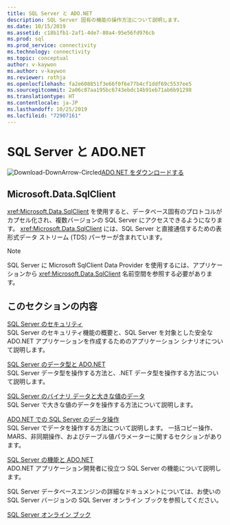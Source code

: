 ```yaml
---
title: SQL Server と ADO.NET
description: SQL Server 固有の機能の操作方法について説明します。
ms.date: 10/15/2019
ms.assetid: c18b1fb1-2af1-4de7-80a4-95e56fd976cb
ms.prod: sql
ms.prod_service: connectivity
ms.technology: connectivity
ms.topic: conceptual
author: v-kaywon
ms.author: v-kaywon
ms.reviewer: rothja
ms.openlocfilehash: fa2e608851f3e66f0f6e77b4cf1ddf69c5537ee5
ms.sourcegitcommit: 2a06c87aa195bc6743ebdc14b91eb71ab6b91298
ms.translationtype: HT
ms.contentlocale: ja-JP
ms.lasthandoff: 10/25/2019
ms.locfileid: "72907161"
---
```

# <a name="sql-server-and-adonet"></a>SQL Server と ADO.NET

![Download-DownArrow-Circled](../../../ssdt/media/download.png)[ADO.NET をダウンロードする](../../sql-connection-libraries.md#anchor-20-drivers-relational-access)

## <a name="microsoftdatasqlclient"></a>Microsoft.Data.SqlClient

<xref:Microsoft.Data.SqlClient> を使用すると、データベース固有のプロトコルがカプセル化され、複数バージョンの SQL Server にアクセスできるようになります。 <xref:Microsoft.Data.SqlClient> には、SQL Server と直接通信するための表形式データ ストリーム (TDS) パーサーが含まれています。  
  
> [!NOTE]
> SQL Server に Microsoft SqlClient Data Provider を使用するには、アプリケーションから <xref:Microsoft.Data.SqlClient> 名前空間を参照する必要があります。  
  
## <a name="in-this-section"></a>このセクションの内容  
[SQL Server のセキュリティ](sql-server-security.md)  
SQL Server のセキュリティ機能の概要と、SQL Server を対象とした安全な ADO.NET アプリケーションを作成するためのアプリケーション シナリオについて説明します。  
  
[SQL Server のデータ型と ADO.NET](sql-server-data-types.md)  
SQL Server データ型を操作する方法と、.NET データ型を操作する方法について説明します。  
  
[SQL Server のバイナリ データと大きな値のデータ](sql-server-binary-large-value-data.md)  
SQL Server で大きな値のデータを操作する方法について説明します。  
  
[ADO.NET での SQL Server のデータ操作](sql-server-data-operations.md)  
SQL Server でデータを操作する方法について説明します。 一括コピー操作、MARS、非同期操作、およびテーブル値パラメーターに関するセクションがあります。  
  
[SQL Server の機能と ADO.NET](sql-server-features-adonet.md)  
ADO.NET アプリケーション開発者に役立つ SQL Server の機能について説明します。  
  
SQL Server データベースエンジンの詳細なドキュメントについては、お使いの SQL Server バージョンの SQL Server オンライン ブックを参照してください。  
  
[SQL Server オンライン ブック](../../../sql-server/index.yml)
